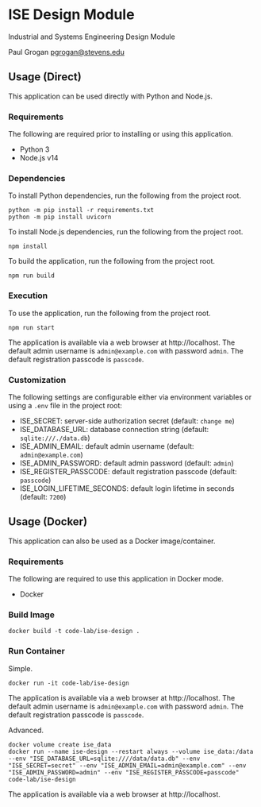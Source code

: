 # ISE Design Module

Industrial and Systems Engineering Design Module

Paul Grogan <pgrogan@stevens.edu>

## Usage (Direct)

This application can be used directly with Python and Node.js.

### Requirements

The following are required prior to installing or using this application.
 - Python 3
 - Node.js v14

### Dependencies

To install Python dependencies, run the following from the project root.
```shell
python -m pip install -r requirements.txt
python -m pip install uvicorn
```

To install Node.js dependencies, run the following from the project root.
```shell
npm install
```

To build the application, run the following from the project root.
```shell
npm run build
```

### Execution

To use the application, run the following from the project root.
```shell
npm run start
```

The application is available via a web browser at http://localhost. The default admin username is `admin@example.com` with password `admin`. The default registration passcode is `passcode`.

### Customization

The following settings are configurable either via environment variables or using a `.env` file in the project root:
 - ISE_SECRET: server-side authorization secret (default: `change me`)
 - ISE_DATABASE_URL: database connection string (default: `sqlite:///./data.db`)
 - ISE_ADMIN_EMAIL: default admin username (default: `admin@example.com`)
 - ISE_ADMIN_PASSWORD: default admin password (default: `admin`)
 - ISE_REGISTER_PASSCODE: default registration passcode (default: `passcode`)
 - ISE_LOGIN_LIFETIME_SECONDS: default login lifetime in seconds (default: `7200`)

## Usage (Docker)

This application can also be used as a Docker image/container.

### Requirements

The following are required to use this application in Docker mode.
 - Docker

### Build Image

```shell
docker build -t code-lab/ise-design .
```

### Run Container

Simple.
```shell
docker run -it code-lab/ise-design
```
The application is available via a web browser at http://localhost. The default admin username is `admin@example.com` with password `admin`. The default registration passcode is `passcode`.

Advanced.
```shell
docker volume create ise_data
docker run --name ise-design --restart always --volume ise_data:/data --env "ISE_DATABASE_URL=sqlite:////data/data.db" --env "ISE_SECRET=secret" --env "ISE_ADMIN_EMAIL=admin@example.com" --env "ISE_ADMIN_PASSWORD=admin" --env "ISE_REGISTER_PASSCODE=passcode" code-lab/ise-design
```
The application is available via a web browser at http://localhost.
